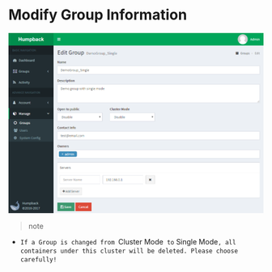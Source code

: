 # Modify Group Information

![Edit Group](_media/edit-group.png)

> note

- `If a Group is changed from `Cluster Mode` to` Single Mode`, all containers under this cluster will be deleted. Please choose carefully!`
